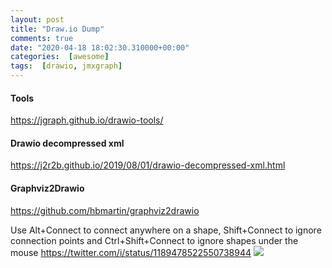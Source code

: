 ```yaml
---
layout: post
title: "Draw.io Dump"
comments: true
date: "2020-04-18 18:02:30.310000+00:00"
categories:  [awesome]
tags:  [drawio, jmxgraph]
---
```




#### Tools
https://jgraph.github.io/drawio-tools/

#### Drawio decompressed xml
https://j2r2b.github.io/2019/08/01/drawio-decompressed-xml.html

#### Graphviz2Drawio
https://github.com/hbmartin/graphviz2drawio


Use Alt+Connect to connect anywhere on a shape, Shift+Connect to ignore connection points and Ctrl+Shift+Connect to ignore shapes under the mouse
https://twitter.com/i/status/1189478522550738944
![](/assets/img/uxxIOWQsC_drawio-diagram-tip-alt-shift-ctrl-shift-connect.gif)